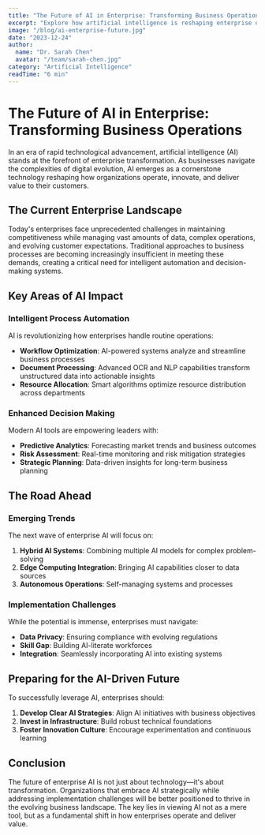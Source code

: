 ```yaml
---
title: "The Future of AI in Enterprise: Transforming Business Operations"
excerpt: "Explore how artificial intelligence is reshaping enterprise operations, from intelligent automation to strategic decision-making, and learn how businesses can prepare for an AI-driven future."
image: "/blog/ai-enterprise-future.jpg"
date: "2023-12-24"
author:
  name: "Dr. Sarah Chen"
  avatar: "/team/sarah-chen.jpg"
category: "Artificial Intelligence"
readTime: "6 min"
---
```


# The Future of AI in Enterprise: Transforming Business Operations

In an era of rapid technological advancement, artificial intelligence (AI) stands at the forefront of enterprise transformation. As businesses navigate the complexities of digital evolution, AI emerges as a cornerstone technology reshaping how organizations operate, innovate, and deliver value to their customers.

## The Current Enterprise Landscape

Today's enterprises face unprecedented challenges in maintaining competitiveness while managing vast amounts of data, complex operations, and evolving customer expectations. Traditional approaches to business processes are becoming increasingly insufficient in meeting these demands, creating a critical need for intelligent automation and decision-making systems.

## Key Areas of AI Impact

### Intelligent Process Automation

AI is revolutionizing how enterprises handle routine operations:

* **Workflow Optimization**: AI-powered systems analyze and streamline business processes
* **Document Processing**: Advanced OCR and NLP capabilities transform unstructured data into actionable insights
* **Resource Allocation**: Smart algorithms optimize resource distribution across departments

### Enhanced Decision Making

Modern AI tools are empowering leaders with:

* **Predictive Analytics**: Forecasting market trends and business outcomes
* **Risk Assessment**: Real-time monitoring and risk mitigation strategies
* **Strategic Planning**: Data-driven insights for long-term business planning

## The Road Ahead

### Emerging Trends

The next wave of enterprise AI will focus on:

1. **Hybrid AI Systems**: Combining multiple AI models for complex problem-solving
2. **Edge Computing Integration**: Bringing AI capabilities closer to data sources
3. **Autonomous Operations**: Self-managing systems and processes

### Implementation Challenges

While the potential is immense, enterprises must navigate:

* **Data Privacy**: Ensuring compliance with evolving regulations
* **Skill Gap**: Building AI-literate workforces
* **Integration**: Seamlessly incorporating AI into existing systems

## Preparing for the AI-Driven Future

To successfully leverage AI, enterprises should:

1. **Develop Clear AI Strategies**: Align AI initiatives with business objectives
2. **Invest in Infrastructure**: Build robust technical foundations
3. **Foster Innovation Culture**: Encourage experimentation and continuous learning

## Conclusion

The future of enterprise AI is not just about technology—it's about transformation. Organizations that embrace AI strategically while addressing implementation challenges will be better positioned to thrive in the evolving business landscape. The key lies in viewing AI not as a mere tool, but as a fundamental shift in how enterprises operate and deliver value. 